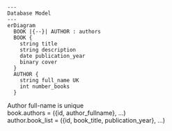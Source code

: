```mermaid
---
Database Model
---
erDiagram
  BOOK |{--}| AUTHOR : authors
  BOOK {
    string title
    string description
    date publication_year
    binary cover
  }
  AUTHOR {
    string full_name UK
    int number_books
  }
```

Author full-name is unique \
book.authors = ({id, author_fullname}, ...) \
author.book_list = ({id, book_title, publication_year}, ...)
